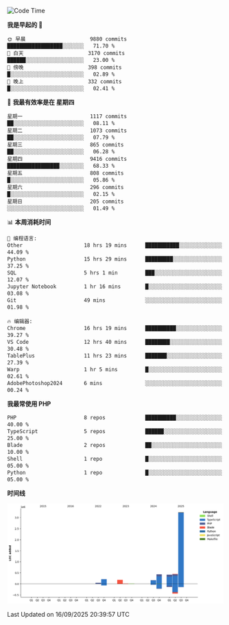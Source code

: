 <!--START_SECTION:waka-->
![Code Time](http://img.shields.io/badge/Code%20Time-4%2C183%20hrs%205%20mins-blue)

**我是早起的 🐤** 

```text
🌞 早晨                     9880 commits        ██████████████████░░░░░░░   71.70 % 
🌆 白天                     3170 commits        ██████░░░░░░░░░░░░░░░░░░░   23.00 % 
🌃 傍晚                     398 commits         █░░░░░░░░░░░░░░░░░░░░░░░░   02.89 % 
🌙 晚上                     332 commits         █░░░░░░░░░░░░░░░░░░░░░░░░   02.41 % 
```
📅 **我最有效率是在 星期四** 

```text
星期一                      1117 commits        ██░░░░░░░░░░░░░░░░░░░░░░░   08.11 % 
星期二                      1073 commits        ██░░░░░░░░░░░░░░░░░░░░░░░   07.79 % 
星期三                      865 commits         ██░░░░░░░░░░░░░░░░░░░░░░░   06.28 % 
星期四                      9416 commits        █████████████████░░░░░░░░   68.33 % 
星期五                      808 commits         █░░░░░░░░░░░░░░░░░░░░░░░░   05.86 % 
星期六                      296 commits         █░░░░░░░░░░░░░░░░░░░░░░░░   02.15 % 
星期日                      205 commits         ░░░░░░░░░░░░░░░░░░░░░░░░░   01.49 % 
```


📊 **本周消耗时间** 

```text
💬 编程语言: 
Other                    18 hrs 19 mins      ███████████░░░░░░░░░░░░░░   44.09 % 
Python                   15 hrs 29 mins      █████████░░░░░░░░░░░░░░░░   37.25 % 
SQL                      5 hrs 1 min         ███░░░░░░░░░░░░░░░░░░░░░░   12.07 % 
Jupyter Notebook         1 hr 16 mins        █░░░░░░░░░░░░░░░░░░░░░░░░   03.08 % 
Git                      49 mins             ░░░░░░░░░░░░░░░░░░░░░░░░░   01.98 % 

🔥 编辑器: 
Chrome                   16 hrs 19 mins      ██████████░░░░░░░░░░░░░░░   39.27 % 
VS Code                  12 hrs 40 mins      ████████░░░░░░░░░░░░░░░░░   30.48 % 
TablePlus                11 hrs 23 mins      ███████░░░░░░░░░░░░░░░░░░   27.39 % 
Warp                     1 hr 5 mins         █░░░░░░░░░░░░░░░░░░░░░░░░   02.61 % 
AdobePhotoshop2024       6 mins              ░░░░░░░░░░░░░░░░░░░░░░░░░   00.24 % 
```

**我最常使用 PHP** 

```text
PHP                      8 repos             ██████████░░░░░░░░░░░░░░░   40.00 % 
TypeScript               5 repos             ██████░░░░░░░░░░░░░░░░░░░   25.00 % 
Blade                    2 repos             ██░░░░░░░░░░░░░░░░░░░░░░░   10.00 % 
Shell                    1 repo              █░░░░░░░░░░░░░░░░░░░░░░░░   05.00 % 
Python                   1 repo              █░░░░░░░░░░░░░░░░░░░░░░░░   05.00 % 
```



**时间线**

![Lines of Code chart](https://raw.githubusercontent.com/abrahamgreyson/abrahamgreyson/main/assets/bar_graph.png)


 Last Updated on 16/09/2025 20:39:57 UTC
<!--END_SECTION:waka-->
